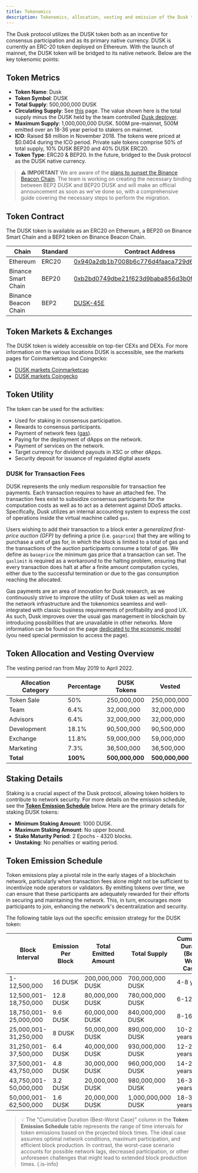 ```yaml
---
title: Tokenomics 
description: Tokenomics, allocation, vesting and emission of the Dusk token.
---
```


The Dusk protocol utilizes the DUSK token both as an incentive for consensus participation and as its primary native currency. DUSK is currently an ERC-20 token deployed on Ethereum. With the launch of mainnet, the DUSK token will be bridged to its native network. Below are the key tokenomic points:

## Token Metrics

* **Token Name**: Dusk
* **Token Symbol**: DUSK
* **Total Supply**: 500,000,000 DUSK
* **Circulating Supply**: See [this](https://supply.dusk.network/) page. The value shown here is the total supply minus the DUSK held by the team controlled [Dusk deployer](https://etherscan.io/token/0x940a2db1b7008b6c776d4faaca729d6d4a4aa551?a=0x618bb3b255928ae6b2046df5c828fa1dc7e3c5f0).
* **Maximum Supply**: 1,000,000,000 DUSK. 500M pre-mainnet, 500M emitted over an 18-36 year period to stakers on mainnet.
* **ICO**: Raised \$8 million in November 2018. The tokens were priced at $0.0404 during the ICO period. Private sale tokens comprise 50% of total supply, 10% DUSK BEP20 and 40% DUSK ERC20.
* **Token Type**: ERC20 & BEP20. In the future, bridged to the Dusk protocol as the DUSK native currency.

> **⚠️ IMPORTANT**
> We are aware of the [plans to sunset the Binance Beacon Chain](https://www.binance.com/en/support/announcement/binance-will-support-the-bnb-beacon-chain-bep2-network-sunset-plan-9effc62ec5f74839a19f8554b5dbb349). The team is working on creating the necessary binding between BEP2 DUSK and BEP20 DUSK and will make an official announcement as soon as we've done so, with a comprehensive guide covering the necessary steps to perform the migration.

## Token Contract

The DUSK token is available as an ERC20 on Ethereum, a BEP20 on Binance Smart Chain and a BEP2 token on Binance Beacon Chain.

| Chain                | Standard | Contract Address                           |
|----------------------|----------|--------------------------------------------|
| Ethereum             | ERC20    | [0x940a2db1b7008b6c776d4faaca729d6d4a4aa551](https://etherscan.io/token/0x940a2db1b7008b6c776d4faaca729d6d4a4aa551) |
| Binance Smart Chain  | BEP20    | [0xb2bd0749dbe21f623d9baba856d3b0f0e1bfec9c](https://bscscan.com/token/0xb2bd0749dbe21f623d9baba856d3b0f0e1bfec9c) |
| Binance Beacon Chain | BEP2     | [DUSK-45E](https://explorer.bnbchain.org/asset/DUSK-45E) |

## Token Markets & Exchanges

The DUSK token is widely accessible on top-tier CEXs and DEXs. For more information on the various locations DUSK is accessible, see the markets pages for Coinmarketcap and Coingecko:
- [DUSK markets Coinmarketcap](https://coinmarketcap.com/currencies/dusk/#Markets)
- [DUSK markets Coingecko](https://www.coingecko.com/en/coins/dusk)

## Token Utility

The token can be used for the activities:
* Used for staking in consensus participation.
* Rewards to consensus participants.
* Payment of network fees ([gas](../learn/gas)).
* Paying for the deployment of dApps on the network.
* Payment of services on the network.
* Target currency for dividend payouts in XSC or other dApps.
* Security deposit for issuance of regulated digital assets

### DUSK for Transaction Fees

DUSK represents the only medium responsible for transaction fee payments. Each transaction requires to have an attached fee. The transaction fees exist to subsidize consensus participants for the computation costs as well as to act as a deterrent against DDoS attacks. Specifically, Dusk utilizes an internal accounting system to express the cost of operations inside the virtual machine called `gas`. 

Users wishing to add their transaction to a block enter a *generalized first-price auction (GFP)* by defining a price (i.e. `gasprice`) that they are willing to purchase a unit of gas for, in which the block is limited to a total of gas and the transactions of the auction participants consume a total of gas. We define as `baseprice` the minimum gas price that a transaction can set. The `gaslimit` is required as a workaround to the halting problem, ensuring that every transaction does halt at after a finite amount computation cycles, either due to the successful termination or due to the gas consumption reaching the allocated.

Gas payments are an area of innovation for Dusk research, as we continuously strive to improve the utility of Dusk token as well as making the network infrastructure and the tokenomics seamless and well-integrated with classic business requirements of profitability and good UX. As such, Dusk improves over the usual gas management in blockchain by introducing possibilities that are unavailable in other networks. More information can be found on the page [dedicated to the economic model](/org/roadmap/economic-model) (you need special permission to access the page).

## Token Allocation and Vesting Overview

The vesting period ran from May 2019 to April 2022.

| Allocation Category | Percentage | DUSK Tokens   | Vested        |
|---------------------|------------|---------------|---------------|
| Token Sale          | 50%        | 250,000,000   | 250,000,000   |
| Team                | 6.4%       | 32,000,000    | 32,000,000    |
| Advisors            | 6.4%       | 32,000,000    | 32,000,000    |
| Development         | 18.1%      | 90,500,000    | 90,500,000    |
| Exchange            | 11.8%      | 59,000,000    | 59,000,000    |
| Marketing           | 7.3%       | 36,500,000    | 36,500,000    |
| **Total**           | **100%**   | **500,000,000** | **500,000,000** |

## Staking Details

Staking is a crucial aspect of the Dusk protocol, allowing token holders to contribute to network security. For more details on the emission schedule, see the **[Token Emission Schedule](#token-emission-schedule)** below. Here are the primary details for staking DUSK tokens:

* **Minimum Staking Amount**: 1000 DUSK.
* **Maximum Staking Amount**: No upper bound.
* **Stake Maturity Period**: 2 Epochs - 4320 blocks.
* **Unstaking**: No penalties or waiting period.

## Token Emission Schedule

Token emissions play a pivotal role in the early stages of a blockchain network, particularly when transaction fees alone might not be sufficient to incentivize node operators or validators. By emitting tokens over time, we can ensure that these participants are adequately rewarded for their efforts in securing and maintaining the network. This, in turn, encourages more participants to join, enhancing the network's decentralization and security.

The following table lays out the specific emission strategy for the DUSK token:

| Block Interval     | Emission Per Block | Total Emitted Amount | Total Supply        | Cumulative Duration (Best-Worst Case)* |
|--------------------|--------------------|----------------------|---------------------|--------------------------------------|
| 1-12,500,000       | 16 DUSK            | 200,000,000 DUSK     | 700,000,000 DUSK    | 4-8 years                            |
| 12,500,001-18,750,000 | 12.8 DUSK       | 80,000,000 DUSK      | 780,000,000 DUSK    | 6-12 years                           |
| 18,750,001-25,000,000 | 9.6 DUSK        | 60,000,000 DUSK      | 840,000,000 DUSK    | 8-16 years                           |
| 25,000,001-31,250,000 | 8 DUSK          | 50,000,000 DUSK      | 890,000,000 DUSK    | 10-20 years                          |
| 31,250,001-37,500,000 | 6.4 DUSK        | 40,000,000 DUSK      | 930,000,000 DUSK    | 12-24 years                          |
| 37,500,001-43,750,000 | 4.8 DUSK        | 30,000,000 DUSK      | 960,000,000 DUSK    | 14-28 years                          |
| 43,750,001-50,000,000 | 3.2 DUSK        | 20,000,000 DUSK      | 980,000,000 DUSK    | 16-32 years                          |
| 50,000,001-62,500,000 | 1.6 DUSK        | 20,000,000 DUSK      | 1,000,000,000 DUSK  | 18-36 years                          |

> 💡 The "Cumulative Duration (Best-Worst Case)" column in the **Token Emission Schedule** table represents the range of time intervals for token emissions based on the projected block times. The ideal case assumes optimal network conditions, maximum participation, and efficient block production. In contrast, the worst-case scenario accounts for possible network lags, decreased participation, or other unforeseen challenges that might lead to extended block production times.
{.is-info}
